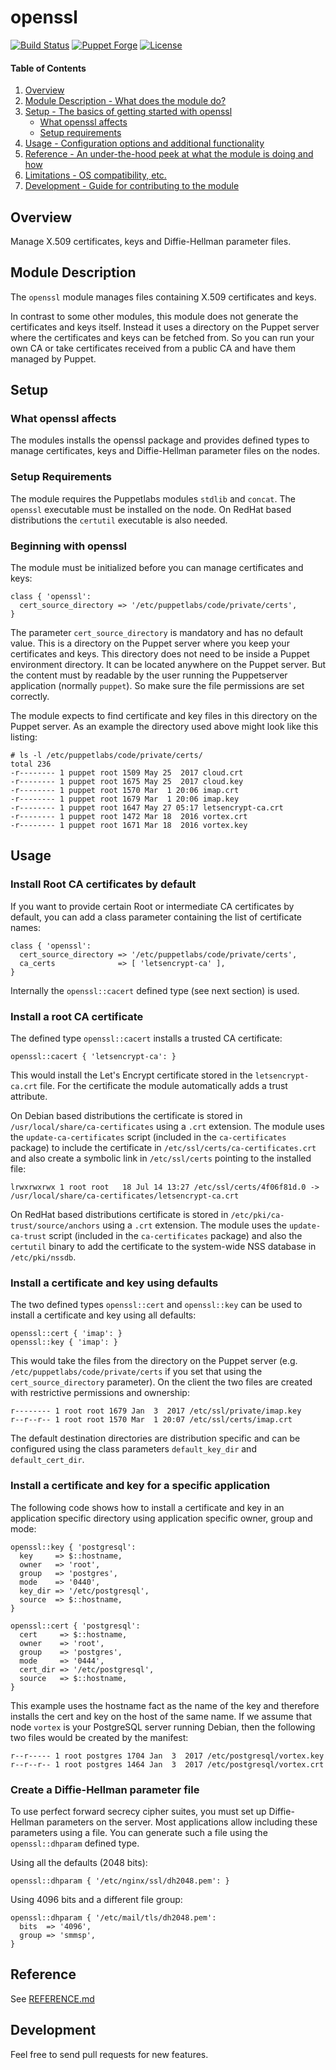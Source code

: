 # openssl

[![Build Status](https://travis-ci.org/smoeding/puppet-openssl.svg?branch=master)](https://travis-ci.org/smoeding/puppet-openssl)
[![Puppet Forge](http://img.shields.io/puppetforge/v/stm/openssl.svg)](https://forge.puppetlabs.com/stm/openssl)
[![License](https://img.shields.io/github/license/smoeding/puppet-openssl.svg)](https://raw.githubusercontent.com/smoeding/puppet-openssl/master/LICENSE)

#### Table of Contents

1. [Overview](#overview)
2. [Module Description - What does the module do?](#module-description)
3. [Setup - The basics of getting started with openssl](#setup)
    * [What openssl affects](#what-openssl-affects)
    * [Setup requirements](#setup-requirements)
4. [Usage - Configuration options and additional functionality](#usage)
5. [Reference - An under-the-hood peek at what the module is doing and how](#reference)
5. [Limitations - OS compatibility, etc.](#limitations)
6. [Development - Guide for contributing to the module](#development)

## Overview

Manage X.509 certificates, keys and Diffie-Hellman parameter files.

## Module Description

The `openssl` module manages files containing X.509 certificates and keys.

In contrast to some other modules, this module does not generate the certificates and keys itself. Instead it uses a directory on the Puppet server where the certificates and keys can be fetched from. So you can run your own CA or take certificates received from a public CA and have them managed by Puppet.

## Setup

### What openssl affects

The modules installs the openssl package and provides defined types to manage certificates, keys and Diffie-Hellman parameter files on the nodes.

### Setup Requirements

The module requires the Puppetlabs modules `stdlib` and `concat`. The `openssl` executable must be installed on the node. On RedHat based distributions the `certutil` executable is also needed.

### Beginning with openssl

The module must be initialized before you can manage certificates and keys:

``` puppet
class { 'openssl':
  cert_source_directory => '/etc/puppetlabs/code/private/certs',
}
```

The parameter `cert_source_directory` is mandatory and has no default value. This is a directory on the Puppet server where you keep your certificates and keys. This directory does not need to be inside a Puppet environment directory. It can be located anywhere on the Puppet server. But the content must by readable by the user running the Puppetserver application (normally `puppet`). So make sure the file permissions are set correctly.

The module expects to find certificate and key files in this directory on the Puppet server. As an example the directory used above might look like this listing:

``` text
# ls -l /etc/puppetlabs/code/private/certs/
total 236
-r-------- 1 puppet root 1509 May 25  2017 cloud.crt
-r-------- 1 puppet root 1675 May 25  2017 cloud.key
-r-------- 1 puppet root 1570 Mar  1 20:06 imap.crt
-r-------- 1 puppet root 1679 Mar  1 20:06 imap.key
-r-------- 1 puppet root 1647 May 27 05:17 letsencrypt-ca.crt
-r-------- 1 puppet root 1472 Mar 18  2016 vortex.crt
-r-------- 1 puppet root 1671 Mar 18  2016 vortex.key
```

## Usage

### Install Root CA certificates by default

If you want to provide certain Root or intermediate CA certificates by default, you can add a class parameter containing the list of certificate names:

``` puppet
class { 'openssl':
  cert_source_directory => '/etc/puppetlabs/code/private/certs',
  ca_certs              => [ 'letsencrypt-ca' ],
}
```

Internally the `openssl::cacert` defined type (see next section) is used.

### Install a root CA certificate

The defined type `openssl::cacert` installs a trusted CA certificate:

``` puppet
openssl::cacert { 'letsencrypt-ca': }
```

This would install the Let's Encrypt certificate stored in the `letsencrypt-ca.crt` file. For the certificate the module automatically adds a trust attribute.

On Debian based distributions the certificate is stored in `/usr/local/share/ca-certificates` using a `.crt` extension. The module uses the `update-ca-certificates` script (included in the `ca-certificates` package) to include the certificate in `/etc/ssl/certs/ca-certificates.crt` and also create a symbolic link in `/etc/ssl/certs` pointing to the installed file:

``` text
lrwxrwxrwx 1 root root   18 Jul 14 13:27 /etc/ssl/certs/4f06f81d.0 -> /usr/local/share/ca-certificates/letsencrypt-ca.crt
```

On RedHat based distributions certificate is stored in `/etc/pki/ca-trust/source/anchors` using a `.crt` extension. The module uses the `update-ca-trust` script (included in the `ca-certificates` package) and also the `certutil` binary to add the certificate to the system-wide NSS database in `/etc/pki/nssdb`.

### Install a certificate and key using defaults

The two defined types `openssl::cert` and `openssl::key` can be used to install a certificate and key using all defaults:

``` puppet
openssl::cert { 'imap': }
openssl::key { 'imap': }
```

This would take the files from the directory on the Puppet server (e.g. `/etc/puppetlabs/code/private/certs` if you set that using the `cert_source_directory` parameter). On the client the two files are created with restrictive permissions and ownership:

``` text
r-------- 1 root root 1679 Jan  3  2017 /etc/ssl/private/imap.key
r--r--r-- 1 root root 1570 Mar  1 20:07 /etc/ssl/certs/imap.crt
```

The default destination directories are distribution specific and can be configured using the class parameters `default_key_dir` and `default_cert_dir`.

### Install a certificate and key for a specific application

The following code shows how to install a certificate and key in an application specific directory using application specific owner, group and mode:

``` text
openssl::key { 'postgresql':
  key     => $::hostname,
  owner   => 'root',
  group   => 'postgres',
  mode    => '0440',
  key_dir => '/etc/postgresql',
  source  => $::hostname,
}

openssl::cert { 'postgresql':
  cert     => $::hostname,
  owner    => 'root',
  group    => 'postgres',
  mode     => '0444',
  cert_dir => '/etc/postgresql',
  source   => $::hostname,
}
```

This example uses the hostname fact as the name of the key and therefore installs the cert and key on the host of the same name. If we assume that node `vortex` is your PostgreSQL server running Debian, then the following two files would be created by the manifest:

``` text
r--r----- 1 root postgres 1704 Jan  3  2017 /etc/postgresql/vortex.key
r--r--r-- 1 root postgres 1464 Jan  3  2017 /etc/postgresql/vortex.crt
```

### Create a Diffie-Hellman parameter file

To use perfect forward secrecy cipher suites, you must set up Diffie-Hellman parameters on the server. Most applications allow including these parameters using a file. You can generate such a file using the `openssl::dhparam` defined type.

Using all the defaults (2048 bits):

``` text
openssl::dhparam { '/etc/nginx/ssl/dh2048.pem': }
```

Using 4096 bits and a different file group:

``` text
openssl::dhparam { '/etc/mail/tls/dh2048.pem':
  bits  => '4096',
  group => 'smmsp',
}
```

## Reference

See [REFERENCE.md](https://github.com/smoeding/puppet-openssl/blob/master/REFERENCE.md)

## Development

Feel free to send pull requests for new features.
